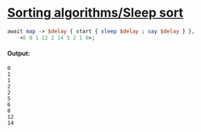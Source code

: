 [1]: https://rosettacode.org/wiki/Sorting_algorithms/Sleep_sort

# [Sorting algorithms/Sleep sort][1]

```perl
await map -> $delay { start { sleep $delay ; say $delay } },
    <6 8 1 12 2 14 5 2 1 0>;
```

#### Output:
```
0
1
1
2
2
5
6
8
12
14
```